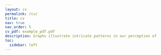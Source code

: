 ```yaml
---
layout: cv
permalink: /cv/
title: cv
nav: true
nav_order: 5
cv_pdf: example_pdf.pdf
description: Graphs illustrate intricate patterns in our perception of the world and ourselves; graph mining enhances this comprehension by highlighting overlooked details.
toc:
  sidebar: left
---
```

 
